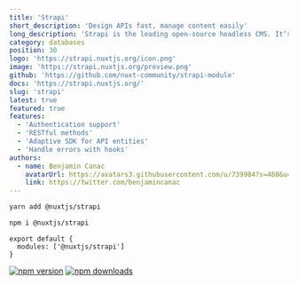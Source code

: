 ```yaml
---
title: 'Strapi'
short_description: 'Design APIs fast, manage content easily'
long_description: 'Strapi is the leading open-source headless CMS. It’s 100% Javascript, fully customizable and developer-first.'
category: databases
position: 30
logo: 'https://strapi.nuxtjs.org/icon.png'
image: 'https://strapi.nuxtjs.org/preview.png'
github: 'https://github.com/nuxt-community/strapi-module'
docs: 'https://strapi.nuxtjs.org/'
slug: 'strapi'
latest: true
featured: true
features:
  - 'Authentication support'
  - 'RESTful methods'
  - 'Adaptive SDK for API entities'
  - 'Handle errors with hooks'
authors:
  - name: Benjamin Canac
    avatarUrl: https://avatars3.githubusercontent.com/u/739984?s=460&u=a263ce7469841c60ad76354f0779055b7e8365d5&v=4
    link: https://twitter.com/benjamincanac
---
```


<code-group>
<code-block label="Yarn" active>

```bash
yarn add @nuxtjs/strapi
```

  </code-block>
  <code-block label="NPM">

```bash
npm i @nuxtjs/strapi
```

  </code-block>
</code-group>

```js{}[nuxt.config.js]
export default {
  modules: ['@nuxtjs/strapi']
}
```

<docs-button :docs="docs"></docs-button>

<authors :authors="authors"></authors>

<div class="flex mt-4 space-x-2">
  <a href="https://npmjs.com/package/@nuxtjs/strapi" rel="nofollow"><img src="https://camo.githubusercontent.com/d02e34087df984b5d6e5004824c8db88ba40eafa/68747470733a2f2f696d672e736869656c64732e696f2f6e706d2f762f406e7578746a732f7374726170692f6c61746573742e737667" alt="npm version" data-canonical-src="https://img.shields.io/npm/v/@nuxtjs/strapi/latest.svg" style="max-width:100%;"></a>
  <a href="https://npmjs.com/package/@nuxtjs/strapi" rel="nofollow"><img src="https://camo.githubusercontent.com/66f1f7910b8ed55bfe73e4a769e9e9d1a71ea1d6/68747470733a2f2f696d672e736869656c64732e696f2f6e706d2f64742f406e7578746a732f7374726170692e737667" alt="npm downloads" data-canonical-src="https://img.shields.io/npm/dt/@nuxtjs/strapi.svg" style="max-width:100%;"></a>
</div>
